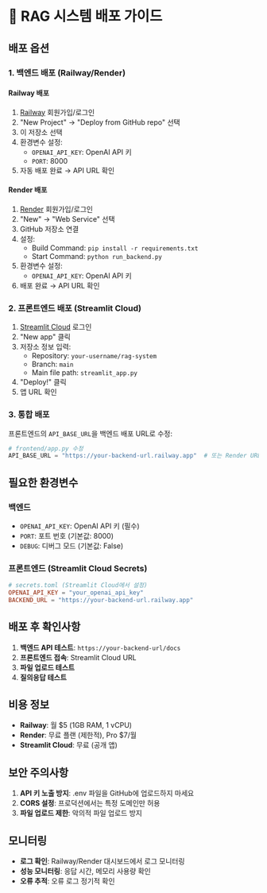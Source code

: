 # 🚀 RAG 시스템 배포 가이드

## 배포 옵션

### 1. 백엔드 배포 (Railway/Render)

#### Railway 배포
1. [Railway](https://railway.app) 회원가입/로그인
2. "New Project" → "Deploy from GitHub repo" 선택
3. 이 저장소 선택
4. 환경변수 설정:
   - `OPENAI_API_KEY`: OpenAI API 키
   - `PORT`: 8000
5. 자동 배포 완료 → API URL 확인

#### Render 배포
1. [Render](https://render.com) 회원가입/로그인
2. "New" → "Web Service" 선택
3. GitHub 저장소 연결
4. 설정:
   - Build Command: `pip install -r requirements.txt`
   - Start Command: `python run_backend.py`
5. 환경변수 설정:
   - `OPENAI_API_KEY`: OpenAI API 키
6. 배포 완료 → API URL 확인

### 2. 프론트엔드 배포 (Streamlit Cloud)

1. [Streamlit Cloud](https://share.streamlit.io) 로그인
2. "New app" 클릭
3. 저장소 정보 입력:
   - Repository: `your-username/rag-system`
   - Branch: `main` 
   - Main file path: `streamlit_app.py`
4. "Deploy!" 클릭
5. 앱 URL 확인

### 3. 통합 배포

프론트엔드의 `API_BASE_URL`을 백엔드 배포 URL로 수정:

```python
# frontend/app.py 수정
API_BASE_URL = "https://your-backend-url.railway.app"  # 또는 Render URL
```

## 필요한 환경변수

### 백엔드
- `OPENAI_API_KEY`: OpenAI API 키 (필수)
- `PORT`: 포트 번호 (기본값: 8000)
- `DEBUG`: 디버그 모드 (기본값: False)

### 프론트엔드 (Streamlit Cloud Secrets)
```toml
# secrets.toml (Streamlit Cloud에서 설정)
OPENAI_API_KEY = "your_openai_api_key"
BACKEND_URL = "https://your-backend-url.railway.app"
```

## 배포 후 확인사항

1. **백엔드 API 테스트**: `https://your-backend-url/docs`
2. **프론트엔드 접속**: Streamlit Cloud URL
3. **파일 업로드 테스트**
4. **질의응답 테스트**

## 비용 정보

- **Railway**: 월 $5 (1GB RAM, 1 vCPU)
- **Render**: 무료 플랜 (제한적), Pro $7/월
- **Streamlit Cloud**: 무료 (공개 앱)

## 보안 주의사항

1. **API 키 노출 방지**: .env 파일을 GitHub에 업로드하지 마세요
2. **CORS 설정**: 프로덕션에서는 특정 도메인만 허용
3. **파일 업로드 제한**: 악의적 파일 업로드 방지

## 모니터링

- **로그 확인**: Railway/Render 대시보드에서 로그 모니터링
- **성능 모니터링**: 응답 시간, 메모리 사용량 확인
- **오류 추적**: 오류 로그 정기적 확인